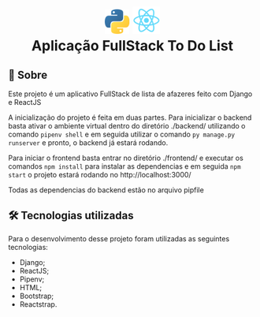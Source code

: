 <h1 align="center">
 <img src="https://github.com/ipedromotta/Python/blob/main/logo.png" width="50"> <img src="https://github.com/ipedromotta/netflix-clone/blob/master/public/logo512.png" width="55"><br>Aplicação FullStack To Do List
</h1>

## :page_facing_up: Sobre #
<p>Este projeto é um aplicativo FullStack de lista de afazeres feito com Django e ReactJS</p>
<p>A inicialização do projeto é feita em duas partes. Para inicializar o backend basta ativar o ambiente virtual dentro do diretório ./backend/ utilizando o comando <code>pipenv shell</code> e em seguida utilizar o comando <code>py manage.py runserver</code> e pronto, o backend já estará rodando.</p>
<p>Para iniciar o frontend basta entrar no diretório ./frontend/ e executar os comandos <code>npm install</code> para instalar as dependencias e em seguida <code>npm start</code> o projeto estará rodando no http://localhost:3000/</p>
<p>Todas as dependencias do backend estão no arquivo pipfile</p>


## 🛠️ Tecnologias utilizadas #

Para o desenvolvimento desse projeto foram utilizadas as seguintes tecnologias:

* Django;
* ReactJS;
* Pipenv;
* HTML;
* Bootstrap;
* Reactstrap.
